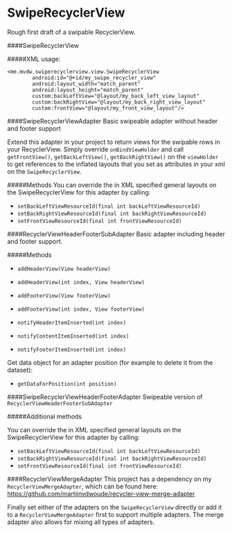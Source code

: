 # SwipeRecyclerView

Rough first draft of a swipable RecyclerView.

####SwipeRecyclerView

#####XML usage:
```
<me.mvdw.swiperecyclerview.view.SwipeRecyclerView
        android:id="@+id/my_swipe_recycler_view"
        android:layout_width="match_parent"
        android:layout_height="match_parent"
        custom:backLeftView="@layout/my_back_left_view_layout"
        custom:backRightView="@layout/my_back_right_view_layout"
        custom:frontView="@layout/my_front_view_layout"/>
```

####SwipeRecyclerViewAdapter
Basic swipeable adapter without header and footer support

Extend this adapter in your project to return views for the swipable rows in your RecyclerView. Simply override `onBindViewHolder` and call `getFrontView()`, `getBackLeftView()`, `getBackRightView()` on the `viewHolder` to get references to the inflated layouts that you set as attributes in your xml on the `SwipeRecyclerView`.

#####Methods
You can override the in XML specified general layouts on the SwipeRecyclerView for this adapter by calling:
- `setBackLeftViewResourceId(final int backLeftViewResourceId)`
- `setBackRightViewResourceId(final int backRightViewResourceId)`
- `setFrontViewResourceId(final int frontViewResourceId)`

####RecyclerViewHeaderFooterSubAdapter
Basic adapter including header and footer support.

#####Methods
- `addHeaderView(View headerView)`
- `addHeaderView(int index, View headerView)`
- `addFooterView(View footerView)`
- `addFooterView(int index, View footerView)`

- `notifyHeaderItemInserted(int index)`
- `notifyContentItemInserted(int index)`
- `notifyFooterItemInserted(int index)`

Get data object for an adapter position (for example to delete it from the dataset):
- `getDataForPosition(int position)`

####SwipeRecyclerViewHeaderFooterAdapter
Swipeable version of `RecyclerViewHeaderFooterSubAdapter`

#####Additional methods

You can override the in XML specified general layouts on the SwipeRecyclerView for this adapter by calling:
- `setBackLeftViewResourceId(final int backLeftViewResourceId)`
- `setBackRightViewResourceId(final int backRightViewResourceId)`
- `setFrontViewResourceId(final int frontViewResourceId)`

####RecyclerViewMergeAdapter
This project has a dependency on my `RecyclerViewMergeAdapter`, which can be found here: https://github.com/martijnvdwoude/recycler-view-merge-adapter

Finally set either of the adapters on the `SwipeRecyclerView` directly or add it to a `RecyclerViewMergeAdapter` first to support multiple adapters. The merge adapter also allows for mixing all types of adapters.
